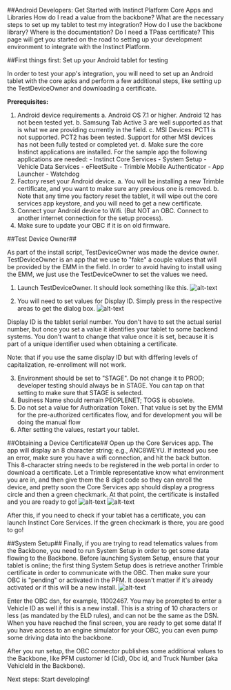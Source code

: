 ##Android Developers: Get Started with Instinct Platform Core Apps and Libraries
How do I read a value from the backbone? What are the necessary steps to set up my tablet to test my integration? How do I use the backbone library? Where is the documentation? Do I need a TPaas certificate? 
This page will get you started on the road to setting up your development environment to integrate with the Instinct Platform.

##First things first: Set up your Android tablet for testing

In order to test your app's integration, you will need to set up an Android tablet with the core apks and perform a few additional steps, like setting up the TestDeviceOwner and downloading a certificate.

**Prerequisites:**
1. Android device requirements
    a. Android OS 7.1 or higher. Android 12 has not been tested yet.
    b. Samsung Tab Active 3 are well supported as that is what we are providing currently in the field.
    c. MSI Devices: PCT1 is not supported. PCT2 has been tested. Support for other MSI devices has not been fully tested or completed yet.
    d. Make sure the core Instinct applications are installed. For the sample app the following applications are needed: 
        - Instinct Core Services
        - System Setup
        - Vehicle Data Services
        - eFleetSuite
        - Trimble Mobile Authenticator
        - App Launcher
        - Watchdog
2. Factory reset your Android device.
    a. You will be installing a new Trimble certificate, and you want to make sure any previous one is removed.
    b. Note that any time you factory reset the tablet, it will wipe out the core services app keystore, and you will need to get a new certificate.
3. Connect your Android device to Wifi. (But NOT an OBC. Connect to another internet connection for the setup process).
4. Make sure to update your OBC if it is on old firmware.

##Test Device Owner##

As part of the install script, TestDeviceOwner was made the device owner. TestDeviceOwner is an app that we use to "fake" a couple values that will be provided by the EMM in the field. 
In order to avoid having to install using the EMM, we just use the TestDeviceOwner to set the values we need.

1. Launch TestDeviceOwner. It should look something like this.
   ![alt-text](../img/TestDeviceOwner.png "Sample App Screenshot")

2. You will need to set values for Display ID. Simply press in the respective areas to get the dialog box.
   ![alt-text](../img/TestDeviceOwnerDisplayId.png "TestDeviceOwnerApp")

Display ID is the tablet serial number. You don't have to set the actual serial number, but once you set a value it identifies your tablet to some backend systems. 
You don't want to change that value once it is set, because it is part of a unique identifier used when obtaining a certificate.

Note: that if you use the same display ID but with differing levels of capitalization, re-enrollment will not work.

3. Environment should be set to "STAGE". Do not change it to PROD; developer testing should always be in STAGE. You can tap on that setting to make sure that STAGE is selected.
4. Business Name should remain PEOPLENET; TOGS is obsolete. 
5. Do not set a value for Authorization Token. That value is set by the EMM for the pre-authorized certificates flow, 
   and for development you will be doing the manual flow
6. After setting the values, restart your tablet.

##Obtaining a Device Certificate##
Open up the Core Services app. The app will display an 8 character string; e.g., ANC8WEYU. If instead you see an error, make sure you have a wifi connection, and hit the back button. This 8-character string needs to be registered in the web portal in order to download a certificate. Let a Trimble representative know what environment you are in, and then give them the 8 digit code so they can enroll the device, 
and pretty soon the Core Services app should display a progress circle and then a green checkmark. At that point, the certificate is installed and you are ready to go!
![alt-text](../img/DeviceEnrollmentCheckmark.png "Core Services Screenshot")
![alt-text](../img/DeviceEnrollmentRedX.png "Core Services Screenshot")

After this, if you need to check if your tablet has a certificate, you can launch Instinct Core Services. If the green checkmark is there, you are good to go!

##System Setup##
Finally, if you are trying to read telematics values from the Backbone, you need to run System Setup in order to get some data flowing to the Backbone. 
Before launching System Setup, ensure that your tablet is online; the first thing System Setup does is retrieve another Trimble certificate in order to communicate with the OBC. 
Then make sure your OBC is "pending" or activated in the PFM. It doesn't matter if it's already activated or if this will be a new install.
![alt-text](../img/SystemSetupApp.png "SystemSetupApp Screenshot")

Enter the OBC dsn, for example, 11002467. You may be prompted to enter a Vehicle ID as well if this is a new install. This is a string of 10 characters or less (as mandated by the ELD rules), 
and can not be the same as the DSN. When you have reached the final screen, you are ready to get some data! If you have access to an engine simulator for your OBC, you can even pump some driving data into the backbone.

After you run setup, the OBC connector publishes some additional values to the Backbone, like PFM customer Id (Cid), Obc id, and Truck Number (aka VehicleId in the Backbone).

Next steps: Start developing!




